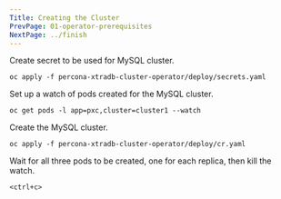 ```yaml
---
Title: Creating the Cluster
PrevPage: 01-operator-prerequisites
NextPage: ../finish
---
```


Create secret to be used for MySQL cluster.

```execute-1
oc apply -f percona-xtradb-cluster-operator/deploy/secrets.yaml
```

Set up a watch of pods created for the MySQL cluster.

```execute-2
oc get pods -l app=pxc,cluster=cluster1 --watch
```

Create the MySQL cluster.

```execute-1
oc apply -f percona-xtradb-cluster-operator/deploy/cr.yaml
```

Wait for all three pods to be created, one for each replica, then kill the watch.

```execute-2
<ctrl+c>
```
